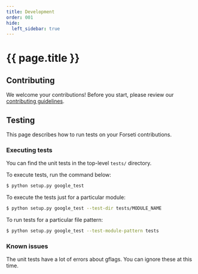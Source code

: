 ```yaml
---
title: Development
order: 001
hide:
  left_sidebar: true
---
```

# {{ page.title }}

## Contributing

We welcome your contributions! Before you start, please review our
[contributing guidelines](https://github.com/GoogleCloudPlatform/forseti-security/blob/master/.github/CONTRIBUTING.md).

## Testing

This page describes how to run tests on your Forseti contributions.

### Executing tests

You can find the unit tests in the top-level `tests/` directory.

To execute tests, run the command below:

  ```bash
  $ python setup.py google_test
  ```

To execute the tests just for a particular module:

  ```bash
  $ python setup.py google_test --test-dir tests/MODULE_NAME
  ```

To run tests for a particular file pattern:

  ```bash
  $ python setup.py google_test --test-module-pattern tests
  ```

### Known issues

The unit tests have a lot of errors about gflags. You can ignore these at this
time.

